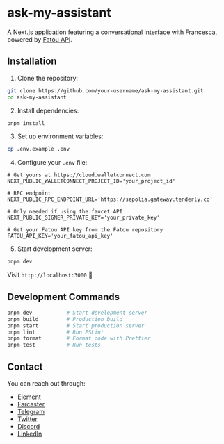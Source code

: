 # ask-my-assistant

A Next.js application featuring a conversational interface with Francesca, powered by [Fatou API](https://github.com/w3hc/fatou).

## Installation

1. Clone the repository:

```bash
git clone https://github.com/your-username/ask-my-assistant.git
cd ask-my-assistant
```

2. Install dependencies:

```bash
pnpm install
```

3. Set up environment variables:

```bash
cp .env.example .env
```

4. Configure your `.env` file:

```
# Get yours at https://cloud.walletconnect.com
NEXT_PUBLIC_WALLETCONNECT_PROJECT_ID='your_project_id'

# RPC endpoint
NEXT_PUBLIC_RPC_ENDPOINT_URL='https://sepolia.gateway.tenderly.co'

# Only needed if using the faucet API
NEXT_PUBLIC_SIGNER_PRIVATE_KEY='your_private_key'

# Get your Fatou API key from the Fatou repository
FATOU_API_KEY='your_fatou_api_key'
```

5. Start development server:

```bash
pnpm dev
```

Visit `http://localhost:3000` 🚀

## Development Commands

```bash
pnpm dev           # Start development server
pnpm build         # Production build
pnpm start         # Start production server
pnpm lint          # Run ESLint
pnpm format        # Format code with Prettier
pnpm test          # Run tests
```

## Contact

You can reach out through:

- [Element](https://matrix.to/#/@julienbrg:matrix.org)
- [Farcaster](https://warpcast.com/julien-)
- [Telegram](https://t.me/julienbrg)
- [Twitter](https://twitter.com/julienbrg)
- [Discord](https://discordapp.com/users/julienbrg)
- [LinkedIn](https://www.linkedin.com/in/julienberanger/)
